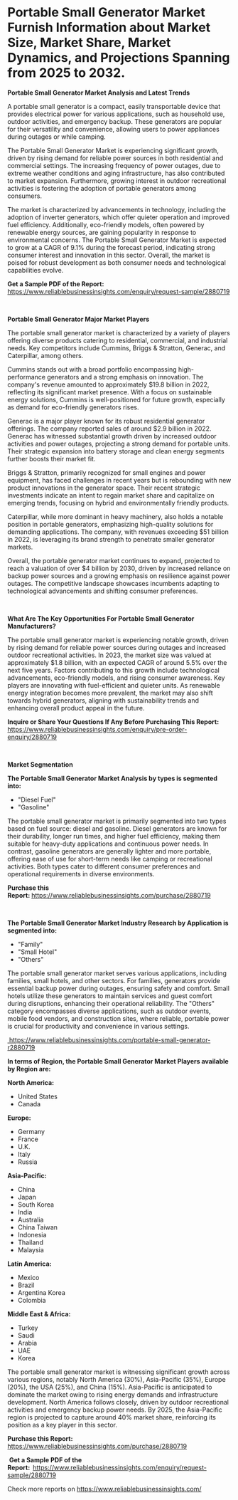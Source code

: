 <p><h1>Portable Small Generator Market Furnish Information about Market Size, Market Share, Market Dynamics, and Projections Spanning from 2025 to 2032.</h1></p><p><strong>Portable Small Generator Market Analysis and Latest Trends</strong></p>
<p><p>A portable small generator is a compact, easily transportable device that provides electrical power for various applications, such as household use, outdoor activities, and emergency backup. These generators are popular for their versatility and convenience, allowing users to power appliances during outages or while camping. </p><p>The Portable Small Generator Market is experiencing significant growth, driven by rising demand for reliable power sources in both residential and commercial settings. The increasing frequency of power outages, due to extreme weather conditions and aging infrastructure, has also contributed to market expansion. Furthermore, growing interest in outdoor recreational activities is fostering the adoption of portable generators among consumers.</p><p>The market is characterized by advancements in technology, including the adoption of inverter generators, which offer quieter operation and improved fuel efficiency. Additionally, eco-friendly models, often powered by renewable energy sources, are gaining popularity in response to environmental concerns. The Portable Small Generator Market is expected to grow at a CAGR of 9.1% during the forecast period, indicating strong consumer interest and innovation in this sector. Overall, the market is poised for robust development as both consumer needs and technological capabilities evolve.</p></p>
<p><strong>Get a Sample PDF of the Report:&nbsp;</strong> <a href="https://www.reliablebusinessinsights.com/enquiry/request-sample/2880719?utm_campaign=2269&utm_medium=2&utm_source=Github&utm_content=ia&utm_term=12032025&utm_id=portable-small-generator">https://www.reliablebusinessinsights.com/enquiry/request-sample/2880719</a></p>
<p>&nbsp;</p>
<p><strong>Portable Small Generator Major Market Players</strong></p>
<p><p>The portable small generator market is characterized by a variety of players offering diverse products catering to residential, commercial, and industrial needs. Key competitors include Cummins, Briggs & Stratton, Generac, and Caterpillar, among others.</p><p>Cummins stands out with a broad portfolio encompassing high-performance generators and a strong emphasis on innovation. The company's revenue amounted to approximately $19.8 billion in 2022, reflecting its significant market presence. With a focus on sustainable energy solutions, Cummins is well-positioned for future growth, especially as demand for eco-friendly generators rises.</p><p>Generac is a major player known for its robust residential generator offerings. The company reported sales of around $2.9 billion in 2022. Generac has witnessed substantial growth driven by increased outdoor activities and power outages, projecting a strong demand for portable units. Their strategic expansion into battery storage and clean energy segments further boosts their market fit.</p><p>Briggs & Stratton, primarily recognized for small engines and power equipment, has faced challenges in recent years but is rebounding with new product innovations in the generator space. Their recent strategic investments indicate an intent to regain market share and capitalize on emerging trends, focusing on hybrid and environmentally friendly products.</p><p>Caterpillar, while more dominant in heavy machinery, also holds a notable position in portable generators, emphasizing high-quality solutions for demanding applications. The company, with revenues exceeding $51 billion in 2022, is leveraging its brand strength to penetrate smaller generator markets.</p><p>Overall, the portable generator market continues to expand, projected to reach a valuation of over $4 billion by 2030, driven by increased reliance on backup power sources and a growing emphasis on resilience against power outages. The competitive landscape showcases incumbents adapting to technological advancements and shifting consumer preferences.</p></p>
<p>&nbsp;</p>
<p><strong>What Are The Key Opportunities For Portable Small Generator Manufacturers?</strong></p>
<p><p>The portable small generator market is experiencing notable growth, driven by rising demand for reliable power sources during outages and increased outdoor recreational activities. In 2023, the market size was valued at approximately $1.8 billion, with an expected CAGR of around 5.5% over the next five years. Factors contributing to this growth include technological advancements, eco-friendly models, and rising consumer awareness. Key players are innovating with fuel-efficient and quieter units. As renewable energy integration becomes more prevalent, the market may also shift towards hybrid generators, aligning with sustainability trends and enhancing overall product appeal in the future.</p></p>
<p><strong>Inquire or Share Your Questions If Any Before Purchasing This Report:</strong> <a href="https://www.reliablebusinessinsights.com/enquiry/pre-order-enquiry/2880719?utm_campaign=2269&utm_medium=2&utm_source=Github&utm_content=ia&utm_term=12032025&utm_id=portable-small-generator">https://www.reliablebusinessinsights.com/enquiry/pre-order-enquiry/2880719</a></p>
<p>&nbsp;</p>
<p><strong>Market Segmentation</strong></p>
<p><strong>The Portable Small Generator Market Analysis by types is segmented into:</strong></p>
<p><ul><li>"Diesel Fuel"</li><li>"Gasoline"</li></ul></p>
<p><p>The portable small generator market is primarily segmented into two types based on fuel source: diesel and gasoline. Diesel generators are known for their durability, longer run times, and higher fuel efficiency, making them suitable for heavy-duty applications and continuous power needs. In contrast, gasoline generators are generally lighter and more portable, offering ease of use for short-term needs like camping or recreational activities. Both types cater to different consumer preferences and operational requirements in diverse environments.</p></p>
<p><strong>Purchase this Report:&nbsp;</strong><a href="https://www.reliablebusinessinsights.com/purchase/2880719?utm_campaign=2269&utm_medium=2&utm_source=Github&utm_content=ia&utm_term=12032025&utm_id=portable-small-generator">https://www.reliablebusinessinsights.com/purchase/2880719</a></p>
<p>&nbsp;</p>
<p><strong>The Portable Small Generator Market Industry Research by Application is segmented into:</strong></p>
<p><ul><li>"Family"</li><li>"Small Hotel"</li><li>"Others"</li></ul></p>
<p><p>The portable small generator market serves various applications, including families, small hotels, and other sectors. For families, generators provide essential backup power during outages, ensuring safety and comfort. Small hotels utilize these generators to maintain services and guest comfort during disruptions, enhancing their operational reliability. The "Others" category encompasses diverse applications, such as outdoor events, mobile food vendors, and construction sites, where reliable, portable power is crucial for productivity and convenience in various settings.</p></p>
<p><a href="https://www.reliablebusinessinsights.com/portable-small-generator-r2880719?utm_campaign=2269&utm_medium=2&utm_source=Github&utm_content=ia&utm_term=12032025&utm_id=portable-small-generator">&nbsp;https://www.reliablebusinessinsights.com/portable-small-generator-r2880719</a></p>
<p><strong>In terms of Region, the Portable Small Generator Market Players available by Region are:</strong></p>
<p>
    <p> <strong> North America: </strong>
        <ul>
            <li>United States</li>
            <li>Canada</li>
        </ul>
        </p> 
    <p> <strong> Europe: </strong>
        <ul>
            <li>Germany</li>
            <li>France</li>
            <li>U.K.</li>
            <li>Italy</li>
            <li>Russia</li>
        </ul>
        </p> 
    <p> <strong> Asia-Pacific: </strong>
        <ul>
            <li>China</li>
            <li>Japan</li>
            <li>South Korea</li>
            <li>India</li>
            <li>Australia</li>
            <li>China Taiwan</li>
            <li>Indonesia</li>
            <li>Thailand</li>
            <li>Malaysia</li>
        </ul>
        </p> 
    <p> <strong> Latin America: </strong>
        <ul>
            <li>Mexico</li>
            <li>Brazil</li>
            <li>Argentina Korea</li>
            <li>Colombia</li>
        </ul>
        </p> 
    <p> <strong> Middle East & Africa: </strong>
        <ul>
            <li>Turkey</li>
            <li>Saudi</li>
            <li>Arabia</li>
            <li>UAE</li>
            <li>Korea</li>
        </ul>
    </p>
    </p>
<p><p>The portable small generator market is witnessing significant growth across various regions, notably North America (30%), Asia-Pacific (35%), Europe (20%), the USA (25%), and China (15%). Asia-Pacific is anticipated to dominate the market owing to rising energy demands and infrastructure development. North America follows closely, driven by outdoor recreational activities and emergency backup power needs. By 2025, the Asia-Pacific region is projected to capture around 40% market share, reinforcing its position as a key player in this sector.</p></p>
<p><strong>Purchase this Report: </strong><a href="https://www.reliablebusinessinsights.com/purchase/2880719?utm_campaign=2269&utm_medium=2&utm_source=Github&utm_content=ia&utm_term=12032025&utm_id=portable-small-generator">https://www.reliablebusinessinsights.com/purchase/2880719</a></p>
<p>&nbsp;<strong>Get a Sample PDF of the Report:&nbsp;&nbsp;</strong><a href="https://www.reliablebusinessinsights.com/enquiry/request-sample/2880719?utm_campaign=2269&utm_medium=2&utm_source=Github&utm_content=ia&utm_term=12032025&utm_id=portable-small-generator">https://www.reliablebusinessinsights.com/enquiry/request-sample/2880719</a></p>
<p><strong></strong></p>
<p>Check more reports on <a href="https://www.reliablebusinessinsights.com/?utm_campaign=2269&utm_medium=2&utm_source=Github&utm_content=ia&utm_term=12032025&utm_id=portable-small-generator">https://www.reliablebusinessinsights.com/</a></p>